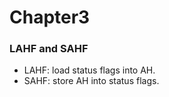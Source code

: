 # Chapter3

### LAHF and SAHF

- LAHF: load status flags into AH.
- SAHF: store AH into status flags.